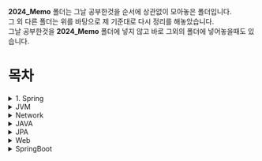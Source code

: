 
**2024_Memo** 폴더는 그날 공부한것을 순서에 상관없이 모아놓은 폴더입니다.  
그 외 다른 폴더는 위를 바탕으로 제 기준대로 다시 정리를 해놓았습니다.  
그날 공부한것을 **2024_Memo** 폴더에 넣지 않고 바로 그외의 폴더에 넣어놓을때도 있습니다.  

# 목차

<details>
<summary>1. Spring</summary>

-[리스너(Listener)](./Spring/리스너(Listener).md)
- **Spring IOC**
    - [IOC 1](/Spring/Spring_IOC/IOC.md)
    - [IOC 2](/Spring/Spring_IOC/IOC2.md) **미완성**
    - [팩토리 빈 vs 빈 팩토리](/Spring/Spring_IOC/팩토리빈vs빈팩토리.md)
    - [Dependency Injection](/Spring/Spring_IOC/DependencyInjection.md)
    - [Instantiation Bean](/Spring/Spring_IOC/Instantiation_Bean.md)
- **AopAllience**
    - [델리게이트 정리](/Spring/AopAllience/델리게이트%20정리.md)
    - [동적 바인딩과 정적 바인딩](/Spring/AopAllience/동적바인딩%20과%20정적바인딩.md)
    - **SpringAop**
        - [Aop1](/Spring/AopAllience/SpringAop/Aop1.md)
        - [Aop2](/Spring/AopAllience/SpringAop/Aop2.md)
        - [Introduction](/Spring/AopAllience/SpringAop/Introduction.md)  
        - [Spring AOP에서의 프록시 메커니즘](/Spring/AopAllience/SpringAop/Spring%20AOP에서의%20프록시%20메커니즘.md)
    - **Aspectj** 
         > AopAllienc 의 Aspectj 는 Spring 프레임워크를 사용하지 않아도 독립적으로 사용할 수 있지만, 스프링의 빈으로 AspectJ 애스펙트(Aspect)를 관리할 수 있어서 Spring part 에 함께 작성했습니다.  
        - [Pointcut_And_methodmatches](/Spring/AopAllience/Aspectj/Pointcut_And_methodmatches.md)
        - [AspectJ Support1](Spring/AopAllience/Aspectj/AspectJ%20Support1.md)
        - [AspectJ Support2(Declaring Advice, Introductions1)](Spring/AopAllience/Aspectj/AspectJ%20Support2(Declaring%20Advice,%20Introductions1).md)
        - [AspectJ Support3](/Spring/AopAllience/Aspectj/AspectJ%20Support3.md)
        - [ProceedingJoinPoint](Spring/AopAllience/Aspectj/ProceedingJoinPoint.md)
        - [Spring AOP 및 AspectJ에서 다양한 포인트컷 표현식](Spring/AopAllience/Aspectj/Spring%20AOP%20및%20AspectJ에서%20다양한%20포인트컷%20표현식.md)
        - [Spring AOP와 AspectJ의 proceed() 메서드 동작 차이와 호환성 고려사항](Spring/AopAllience/Aspectj/Spring%20AOP와%20AspectJ의%20proceed()%20메서드%20동작%20차이와%20호환성%20고려사항.md)
        - [target vs within](Spring/AopAllience/Aspectj/target%20vs%20within.md)
      

    - **Java Dynamin Classes**
        - [Criteria_For_The_ProxyTargetClass](/Spring/AopAllience/JavaDynamicProxyClasses/Criteria_For_The_ProxyTargetClass.md)
        - [InvocationHandler](/Spring/AopAllience/JavaDynamicProxyClasses/InvocationHandler.md)
        - [JavaDynamicProxy](/Spring/AopAllience/JavaDynamicProxyClasses/JavaDynamicProxy.md)
        - [Serialization AND Methods Duplicated in Multiple Proxy Interfaces](/Spring/AopAllience/JavaDynamicProxyClasses/Serialization%20AND%20Methods%20Duplicated%20in%20Multiple%20Proxy%20Interfaces.md)        
        - [클래스 로딩과 관련된 제약조건](/Spring/AopAllience/JavaDynamicProxyClasses/클래스%20로딩과%20관련된%20제약조건.md)
- **Data Access**
    - [Transaction](./Spring/Data%20Access/Transaction.md)


</details>

<details>
<summary>JVM</summary>

  - [Java Instrumentation API](/JVM/Java%20Instrumentation%20API.md)
  - [Java Agent](/JVM/Java%20Agent.md)
  - [Instrumentation API와AspectJ](/JVM/Instrumentation%20API와AspectJ.md)
  - [Spring instrument library](/jvm/Spring%20instrument%20library.md)
  - [GraalVM](./JVM/GraalVM.md)
</details>

<details>
<summary>Network</summary>

- [OSI 7계층](./Network/1.OSI%207계층.md)
- [TCP/IP](./Network/TCP,IP.md)
- [TCP 프로토콜](./Network/TCP%20Protocol.md)
- [Rx버퍼와 Tx버퍼](./Network/Rx%20버퍼와%20Tx%20버퍼.md)  
- [업스트림, 다운스트림, 백본](./Network/업스트림%20다운스트림%20백본.md)
- [주소관리 및 변환 프로토콜](./Network/주소%20관리%20및%20변환%20프로토콜(Address%20Management%20and%20Translation%20Protocol).md)
**Tip**
    - [소켓 프로그래밍 코드분석](./Network/Tip/소켓프로그래밍%20코드분석.md)
    - [네트워크 용어들](./Network/Tip/네트워크%20용어들.md) - 계속해서 작성할 예정
    - [와이어샤크로 보는 TCP 통신과정](./Network/Tip/와이어샤크로%20보는%20TCP%20통신과정.md)
**HTTP**
    -[CROS](./Network/HTTP/CROS.md)
    -[HTTP1](./Network/HTTP/HTTP1.md)
    -[HTTPS 란?](./Network/HTTP/HTTPS란.md)
    -[HTTP의 Stateless](./Network/HTTP/HTTP의%20Stateless.md)
    -[RESTfulAPI](./Network/HTTP/RESTfulAPI.md)
    -[Referer이란?](./Network/HTTP/)
</details>


<details>
<summary>JAVA</summary>

- [AOT컴파일] (./JAVA/AOT컴파일.md)
- **Refliection** 
    - [Non-reflective vs reflective](/JAVA/Refliection/Non-reflective%20vs%20reflective.md)
    - [reflection(Methods)](/JAVA/Refliection/reflection(Methods).md)

</details> 

<details>

<summary>JPA</summary>

- [1_엔티티와persis](./JPA/1_엔티티와persist.md)
- [2_Persistence Context와 플러시 메커니즘](./JPA/2_Persistence%20Context와%20플러시%20메커니즘.md)
- [3_엔티티%20매핑.md](./JPA/3_엔티티%20매핑.md)
- [4_연관관계 매핑](./JPA/4_연관관계%20매핑.md)
- [5_다대다 매핑과 복합키](./JPA/5_다대다%20매핑과%20복합키.md)
- [6_ N+1 문제](./JPA/N+1%20문제.md)
- [7_QueryDsl](./JPA/7_QueryDsl.md)  
    **Tip**  
    - [즉시로딩vs지연로딩 실행차이](./JPA/Tip/Tip1_즉시로딩vs지연로딩%20실행차이.md)
    - [연관관계 매핑 어노테이션 1](./JPA/Tip/Tip2_JPA%20연관관계%20매핑%20어노테이션1.md)
    - [Persistent Fields vs Persistent Properties](./JPA/Tip/Persistent%20Fields%20vs%20Persistent%20Properties.md)
    - [JPA 어노테이션 2](./JPA/Tip/Tip3_JPA%20%20어노테이션2.md)
    - [엔티티 그래프](./JPA/Tip/Tip4_엔티티%20그래프.md)
</details>



<details>
<summary>Web</summary>

**Apache Tomcat**  
- [Apache Tomcat Server Arch](./Web/ApacheTomcat/Apache%20Tomcat%20Server%20Arch.md)  
- [Service](./Web/ApacheTomcat/Service.md)  
- [Engine](./Web/ApacheTomcat/Engine.md)  
- [RealM](./Web/ApacheTomcat/Realm.md) 
- [Valve](./Web/ApacheTomcat/Valve.md)
- [Host](./Web/ApacheTomcat/Host.md)
- [Context](./Web/ApacheTomcat/Context.md)
- [Servlet](./Web/ApacheTomcat/Servlet.md)

    **Apache Tomecat connector**  
    - [아파치 톰캣에서 Connector란?](./Web/ApacheTomcat/ApacheConnector/아파치%20톰켓에서%20connector란.md)
    - [Coyote Connector](./Web/ApacheTomcat/ApacheConnector/Coyote%20Connector.md) 
    - [AJP (Apache JServ Protocol)](./Web/ApacheTomcat/ApacheConnector/AJP%20(Apache%20JServ%20Protocol)%20Connector.md)
**MVC**

- [MVC 란?](./Web/MVC/MVC.md)
- [Spring MVC](./Web/MVC/SpringMVC.md)
 -[DispatcherServlet](./Web/MVC/DispatcherServlet.md)
 -[SpringMVC 에서 쓰는 어노테이션 정리](./Web/MVC/SpringMVC에서%20쓰는%20어노테이션정리.md)
 -[Validation](./Web/MVC/Validation.md)
 -[ResponsetEntity](./Web/MVC/ResponseEntity.md)
 -[RequestEntity](./Web/MVC/RequestEntity.md)
    **Handler Method**
    - 
    **Top**
    -[ResponseEntity.ok](./Web/MVC/Tip/ResponseEntity.ok.md)
   

</details>


<details>
<summary>SpringBoot</summary>

- [springApplicatiom.run](./SpringBoot/SpringApplication_run.md)

- **Annotaitions**

- **Tip**
    - [spring.factories파일](./SpringBoot/spring.factories파일.md)

- **Spring Data JPA**
    -[Query Lookup Strategies](./Spring/)
   

</details>


